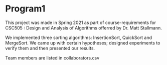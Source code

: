 # Program1

This project was made in Spring 2021 as part of course-requirements for CSC505 : Design and Analysis of Algorithms offerred by Dr. Matt Stallmann.

We implemented three sorting algorithms: InsertionSort, QuickSort and MergeSort. We came up with certain hypotheses; designed experiments to verify them and then presented our results.

Team members are listed in collaborators.csv

